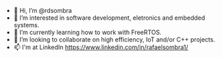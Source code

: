 - 👋 Hi, I’m @rdsombra
- 👀 I’m interested in software development, eletronics and embedded systems.
- 🌱 I’m currently learning how to work with FreeRTOS.
- 💞️ I’m looking to collaborate on high efficiency, IoT and/or C++ projects.
- 📫 I'm at LinkedIn https://www.linkedin.com/in/rafaelsombra1/

<!---
rdsombra/rdsombra is a ✨ special ✨ repository because its `README.md` (this file) appears on your GitHub profile.
You can click the Preview link to take a look at your changes.
--->
